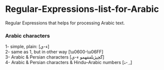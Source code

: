# Regular-Expressions-list-for-Arabic
Regular Expressions that helps for processing Arabic text.

### Arabic characters
1- simple, plain: [ء-ي]  
2- same as 1, but in other way [\u0600-\u06FF]  
3- Arabic & Persian characters [گچپژیلفقهمو ء-ي]  
4- Arabic & Persian characters & Hindu–Arabic numbers [؀-ۿ]  
